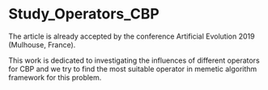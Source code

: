# Study_Operators_CBP

The article is already accepted by the conference Artificial Evolution 2019 (Mulhouse, France).

This work is dedicated to investigating the influences of different operators for CBP and we try to find the most suitable operator in memetic algorithm framework for this problem.
